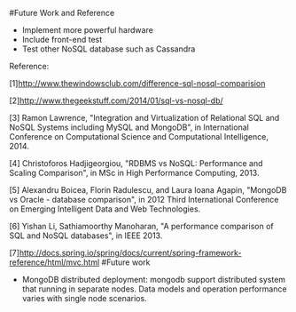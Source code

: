 #Future Work and Reference

-  Implement more powerful hardware
-  Include front-end test
-  Test other NoSQL database such as Cassandra


Reference:

[1]http://www.thewindowsclub.com/difference-sql-nosql-comparision

[2]http://www.thegeekstuff.com/2014/01/sql-vs-nosql-db/

[3] Ramon Lawrence, "Integration and Virtualization of Relational SQL and NoSQL Systems including MySQL and MongoDB", in International Conference on Computational Science and Computational Intelligence, 2014.

[4] Christoforos Hadjigeorgiou, "RDBMS vs NoSQL: Performance and Scaling Comparison", in MSc in High Performance Computing, 2013.

[5] Alexandru Boicea, Florin Radulescu, and Laura Ioana Agapin, "MongoDB vs Oracle - database comparison", in 2012 Third International Conference on Emerging Intelligent Data and Web Technologies.

[6] Yishan Li, Sathiamoorthy Manoharan, "A performance comparison of SQL and NoSQL databases", in IEEE 2013.

[7]http://docs.spring.io/spring/docs/current/spring-framework-reference/html/mvc.html
#Future work

- MongoDB distributed deployment: mongodb support distributed system that running in separate nodes. Data models and operation performance varies with single node scenarios. 
